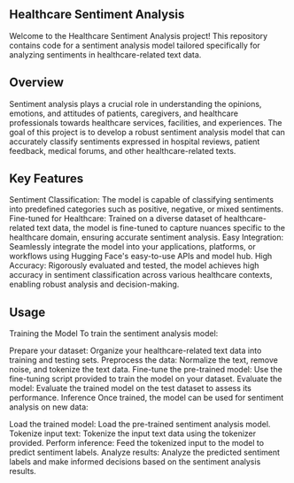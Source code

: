  ## Healthcare Sentiment Analysis
Welcome to the Healthcare Sentiment Analysis project! This repository contains code for a sentiment analysis model tailored specifically for analyzing sentiments in healthcare-related text data.

## Overview
Sentiment analysis plays a crucial role in understanding the opinions, emotions, and attitudes of patients, caregivers, and healthcare professionals towards healthcare services, facilities, and experiences. The goal of this project is to develop a robust sentiment analysis model that can accurately classify sentiments expressed in hospital reviews, patient feedback, medical forums, and other healthcare-related texts.

## Key Features
Sentiment Classification: The model is capable of classifying sentiments into predefined categories such as positive, negative, or mixed sentiments.
Fine-tuned for Healthcare: Trained on a diverse dataset of healthcare-related text data, the model is fine-tuned to capture nuances specific to the healthcare domain, ensuring accurate sentiment analysis.
Easy Integration: Seamlessly integrate the model into your applications, platforms, or workflows using Hugging Face's easy-to-use APIs and model hub.
High Accuracy: Rigorously evaluated and tested, the model achieves high accuracy in sentiment classification across various healthcare contexts, enabling robust analysis and decision-making.
## Usage
Training the Model
To train the sentiment analysis model:

Prepare your dataset: Organize your healthcare-related text data into training and testing sets.
Preprocess the data: Normalize the text, remove noise, and tokenize the text data.
Fine-tune the pre-trained model: Use the fine-tuning script provided to train the model on your dataset.
Evaluate the model: Evaluate the trained model on the test dataset to assess its performance.
Inference
Once trained, the model can be used for sentiment analysis on new data:

Load the trained model: Load the pre-trained sentiment analysis model.
Tokenize input text: Tokenize the input text data using the tokenizer provided.
Perform inference: Feed the tokenized input to the model to predict sentiment labels.
Analyze results: Analyze the predicted sentiment labels and make informed decisions based on the sentiment analysis results.
